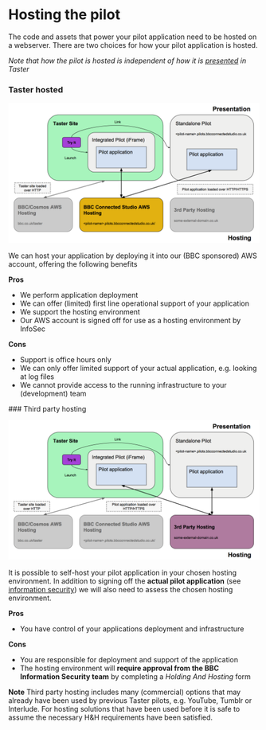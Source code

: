 # Hosting the pilot

The code and assets that power your pilot application need to be hosted on a webserver. There are two choices for how your pilot application is hosted.

*Note that how the pilot is hosted is independent of how it is [presented](presentation.md) in Taster* 

### Taster hosted

<img src="./hosting-taster.png" alt="Taster hosting overview" width="650" >

We can host your application by deploying it into our (BBC sponsored) AWS account, offering the following benefits

**Pros**
- We perform application deployment
- We can offer (limited) first line operational support of your application
- We support the hosting environment
- Our AWS account is signed off for use as a hosting environment by InfoSec


**Cons**
- Support is office hours only
- We can only offer limited support of your actual application, e.g. looking at log files
- We cannot provide access to the running infrastructure to your (development) team

### Third party hosting

<img src="./hosting-3rd-party.png" alt="Third party hosting overview" width="650" >

It is possible to self-host your pilot application in your chosen hosting environment. In addition to signing off the **actual pilot application**  (see [information security](./information-security.md)) we will also need to assess the chosen hosting environment.

**Pros**
- You have control of your applications deployment and infrastructure

**Cons**
- You are responsible for deployment and support of the application
- The hosting environment will **require approval from the BBC Information Security team** by completing a *Holding And Hosting* form

**Note**
Third party hosting includes many (commercial) options that may already have been used by previous Taster pilots, e.g. YouTube, Tumblr or Interlude. For hosting solutions that have been used before it is safe to assume the necessary H&H requirements have been satisfied.  

